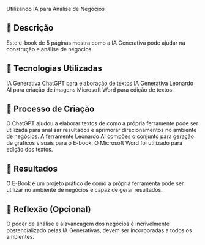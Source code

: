Utilizando IA para Análise de Negócios

## 📒 Descrição
Este e-book de 5 páginas mostra como a IA Generativa pode ajudar na construção e análise de négocios.

## 🤖 Tecnologias Utilizadas
IA Generativa ChatGPT para elaboração de textos
IA Generativa Leonardo AI para criação de imagens
Microsoft Word para edição de textos

## 🧐 Processo de Criação
O ChatGPT ajudou a elaborar textos de como a própria ferramente pode ser utilizada para analisar resultados e aprimorar direcionamentos no ambiente de negócios. A ferramente Leonardo AI compões o conjunto para geração de gráficos visuais para o E-book. O Microsoft Word foi utilizado para edição dos textos.

## 🚀 Resultados
O E-Book é um projeto prático de como a própria ferramenta pode ser utilizar no ambiente de negócios e capaz de gerar resultados.

## 💭 Reflexão (Opcional)
O poder de análise e alavancagem dos negócios é incrivelmente postencializado pelas IA Generativas, devem ser incorporadas a todos os ambientes.
